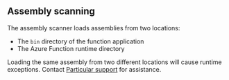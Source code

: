 ## Assembly scanning

The assembly scanner loads assemblies from two locations:

- The `bin` directory of the function application
- The Azure Function runtime directory 

Loading the same assembly from two different locations will cause runtime exceptions. Contact [Particular support](https://particular.net/support) for assistance. 
